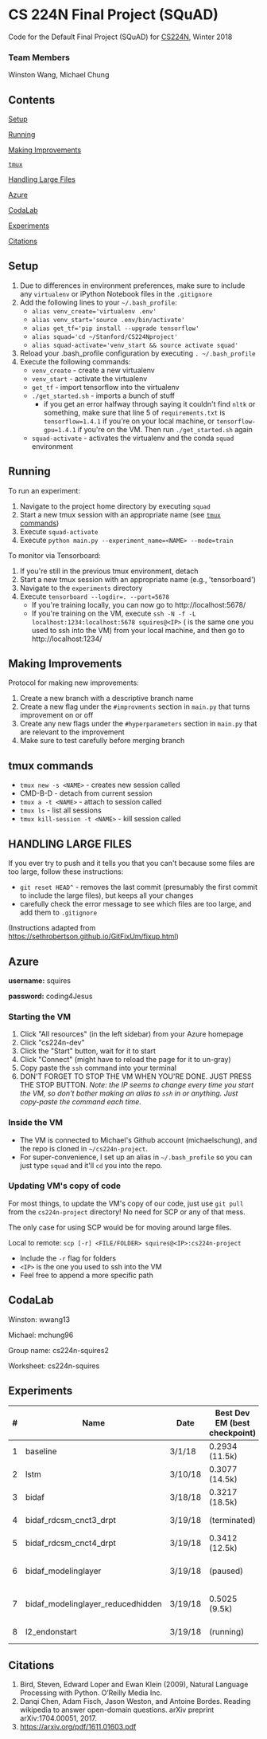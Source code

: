 # CS 224N Final Project (SQuAD)
Code for the Default Final Project (SQuAD) for [CS224N](http://web.stanford.edu/class/cs224n/), Winter 2018

### Team Members
Winston Wang, Michael Chung

## Contents
[Setup](#setup)

[Running](#running)

[Making Improvements](#making-improvements)

[`tmux`](#tmux-commands)

[Handling Large Files](#handling-large-files)

[Azure](#azure)

[CodaLab](#codalab)

[Experiments](#experiments)

[Citations](#citations)

## Setup
1. Due to differences in environment preferences, make sure to include any `virtualenv` or iPython Notebook files in the `.gitignore`
2. Add the following lines to your `~/.bash_profile`:
    * `alias venv_create='virtualenv .env'`
    * `alias venv_start='source .env/bin/activate'`
    * `alias get_tf='pip install --upgrade tensorflow'`
    * `alias squad='cd ~/Stanford/CS224Nproject'`
    * `alias squad-activate='venv_start && source activate squad'`
3. Reload your .bash_profile configuration by executing `. ~/.bash_profile`
4. Execute the following commands:
	* `venv_create` - create a new virtualenv
	* `venv_start` - activate the virtualenv
	* `get_tf` - import tensorflow into the virtualenv
	* `./get_started.sh` - imports a bunch of stuff
		* if you get an error halfway through saying it couldn't find `nltk` or something, make sure that line 5 of `requirements.txt` is `tensorflow=1.4.1` if you're on your local machine, or `tensorflow-gpu=1.4.1` if you're on the VM. Then run `./get_started.sh` again
	* `squad-activate` - activates the virtualenv and the conda `squad` environment

## Running
To run an experiment:
1. Navigate to the project home directory by executing `squad`
2. Start a new tmux session with an appropriate name (see [`tmux` commands](#tmux-commands))
3. Execute `squad-activate`
4. Execute `python main.py --experiment_name=<NAME> --mode=train`

To monitor via Tensorboard:
1. If you're still in the previous tmux environment, detach
2. Start a new tmux session with an appropriate name (e.g., 'tensorboard')
3. Navigate to the `experiments` directory
4. Execute `tensorboard --logdir=. --port=5678`
	* If you're training locally, you can now go to http://localhost:5678/
	* If you're training on the VM, execute `ssh -N -f -L localhost:1234:localhost:5678 squires@<IP>` (<IP> is the same one you used to ssh into the VM) from your local machine, and then go to http://localhost:1234/

## Making Improvements
Protocol for making new improvements:
1. Create a new branch with a descriptive branch name
2. Create a new flag under the `#improvments` section in `main.py` that turns improvement on or off
3. Create any new flags under the `#hyperparameters` section in `main.py` that are relevant to the improvement
4. Make sure to test carefully before merging branch

## tmux commands
* `tmux new -s <NAME>` - creates new session called <NAME>
* CMD-B-D - detach from current session
* `tmux a -t <NAME>` - attach to session called <NAME>
* `tmux ls` - list all sessions
* `tmux kill-session -t <NAME>` - kill session called <NAME>

## HANDLING LARGE FILES
If you ever try to push and it tells you that you can't because some files are too large, follow these instructions:
* `git reset HEAD^` - removes the last commit (presumably the first commit to include the large files), but keeps all your changes
* carefully check the error message to see which files are too large, and add them to `.gitignore`

(Instructions adapted from https://sethrobertson.github.io/GitFixUm/fixup.html)

## Azure
**username:** squires

**password:** coding4Jesus

### Starting the VM
1. Click "All resources" (in the left sidebar) from your Azure homepage
2. Click "cs224n-dev"
3. Click the "Start" button, wait for it to start
4. Click "Connect" (might have to reload the page for it to un-gray)
5. Copy paste the `ssh` command into your terminal
6. DON'T FORGET TO STOP THE VM WHEN YOU'RE DONE. JUST PRESS THE STOP BUTTON.
*Note: the IP seems to change every time you start the VM, so don't bother making an alias to `ssh` in or anything. Just copy-paste the command each time.*

### Inside the VM
* The VM is connected to Michael's Github account (michaelschung), and the repo is cloned in `~/cs224n-project`.
* For super-convenience, I set up an alias in `~/.bash_profile` so you can just type `squad` and it'll `cd` you into the repo.

### Updating VM's copy of code
For most things, to update the VM's copy of our code, just use `git pull` from the `cs224n-project` directory! No need for SCP or any of that mess.

The only case for using SCP would be for moving around large files.

Local to remote:
`scp [-r] <FILE/FOLDER> squires@<IP>:cs224n-project`
* Include the `-r` flag for folders
* `<IP>` is the one you used to ssh into the VM
* Feel free to append a more specific path

## CodaLab
Winston: wwang13

Michael: mchung96

Group name: cs224n-squires2

Worksheet: cs224n-squires

## Experiments
| # | **Name** | **Date** | **Best Dev EM (best checkpoint)** | **Best Dev F1 (iterations)** | Notes | New best? |
| - | -------- | -------- | ---------------------------- | ---------------------------- | ----- | --------- |
| 1 | baseline | 3/1/18 | 0.2934 (11.5k) | 0.4050 (16k) | default | Y |
| 2 | lstm | 3/10/18 | 0.3077 (14.5k) | 0.4182 (16k) | using LSTM (instead of GRU) cells in RNN | Y |
| 3 | bidaf | 3/18/18 | 0.3217 (18.5k) | 0.4426 (18.5k) | BiDAF using slice, concat3, and no dropout | Y |
| 4 | bidaf_rdcsm_cnct3_drpt | 3/19/18 | (terminated) | (terminated) | BiDAF using reduce_sum, concat3, and dropout | N |
| 5 | bidaf_rdcsm_cnct4_drpt | 3/19/18 | 0.3412 (12.5k) | 0.4598 (14.5k) | BiDAF using reduce_sum, concat4, and dropout | Y |
| 6 | bidaf_modelinglayer | 3/19/18 | (paused) | (paused) | bidaf_rdcsm_cnct4_drpt with modeling layer (utilizes CPU, so about 25% slower) | (paused) |
| 7 | bidaf_modelinglayer_reducedhidden | 3/19/18 | 0.5025 (9.5k) | 0.6509 (9.5k) | lowered hidden size for modeling layer from 200 to 20 (50 broke after 2323 iterations) | Y |
| 8 | l2_endonstart | 3/19/18 | (running) | (running) | bidaf_modelinglayer_reducedhidden with l2=0.0001, end_on_start | (running) |

## Citations
1. Bird, Steven, Edward Loper and Ewan Klein (2009), Natural Language Processing with Python. O’Reilly Media Inc.
2. Danqi Chen, Adam Fisch, Jason Weston, and Antoine Bordes. Reading wikipedia to answer open-domain questions. arXiv preprint arXiv:1704.00051, 2017.
3. https://arxiv.org/pdf/1611.01603.pdf
